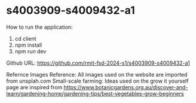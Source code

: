 # s4003909-s4009432-a1

How to run the application:
1. cd client
2. npm install
3. npm run dev

Github URL: https://github.com/rmit-fsd-2024-s1/s4003909-s4009432-a1

Refernce
Images Reference: All images used on the website are imported from unsplah.com
Small-scale farming: Ideas used on the grow it yourself page are inspired from https://www.botanicgardens.org.au/discover-and-learn/gardening-home/gardening-tips/best-vegetables-grow-beginners
